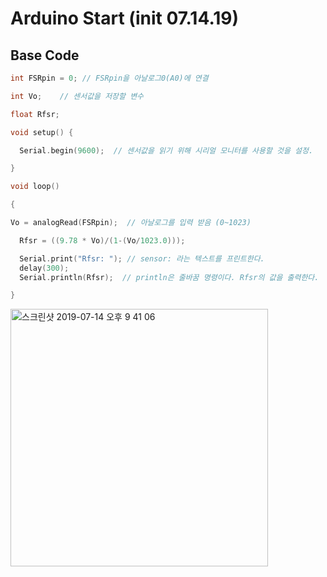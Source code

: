 # Arduino Start (init 07.14.19)

## Base Code
```.ino
int FSRpin = 0; // FSRpin을 아날로그0(A0)에 연결

int Vo;    // 센서값을 저장할 변수

float Rfsr;

void setup() {  

  Serial.begin(9600);  // 센서값을 읽기 위해 시리얼 모니터를 사용할 것을 설정.

}

void loop()

{

Vo = analogRead(FSRpin);  // 아날로그를 입력 받음 (0~1023)

  Rfsr = ((9.78 * Vo)/(1-(Vo/1023.0)));

  Serial.print("Rfsr: "); // sensor: 라는 텍스트를 프린트한다.
  delay(300);
  Serial.println(Rfsr);  // println은 줄바꿈 명령이다. Rfsr의 값을 출력한다.

}

```
<img width="412" alt="스크린샷 2019-07-14 오후 9 41 06" src="https://user-images.githubusercontent.com/43804152/61183916-5b588d00-a682-11e9-9a4d-b5c711df8b36.png">
